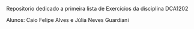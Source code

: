 Repositorio dedicado a primeira lista de Exercícios da disciplina DCA1202

Alunos: Caio Felipe Alves e Júlia Neves Guardiani
